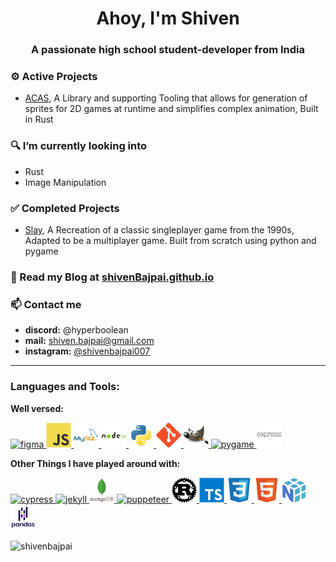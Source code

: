 <h1 align="center">Ahoy, I'm Shiven</h1>
<h3 align="center">A passionate high school student-developer from India</h3>

### ⚙️ Active Projects 
 - [ACAS](https://github.com/shivenBajpai/ACAS-tech-demo), A Library and supporting Tooling that allows for generation of sprites for 2D games at runtime and simplifies complex animation, Built in Rust

### 🔍 I’m currently looking into
 - Rust
 - Image Manipulation

### ✅ Completed Projects 
 - [Slay](https://github.com/shivenBajpai/Slay), A Recreation of a classic singleplayer game from the 1990s, Adapted to be a multiplayer game. Built from scratch using python and pygame

### 📝 Read my Blog at [shivenBajpai.github.io](https://shivenBajpai.github.io)

### 📫 Contact me 
 - **discord:** @hyperboolean
 - **mail:** [shiven.bajpai@gmail.com](mailto:shiven.bajpai@gmail.com) 
 - **instagram:** [@shivenbajpai007](https://instagram.com/shivenbajpai007) 

<hr>

<h3 align="left">Languages and Tools:</h2>
<b align="left">Well versed:</b>
<p align="left"> 
<a href="https://www.figma.com/" target="_blank" rel="noreferrer"> <img src="https://www.vectorlogo.zone/logos/figma/figma-icon.svg" alt="figma" width="40" height="40"/> </a> 
<a href="https://developer.mozilla.org/en-US/docs/Web/JavaScript" target="_blank" rel="noreferrer"> <img src="https://raw.githubusercontent.com/devicons/devicon/master/icons/javascript/javascript-original.svg" alt="javascript" width="40" height="40"/> </a> 
<a href="https://www.mysql.com/" target="_blank" rel="noreferrer"> <img src="https://raw.githubusercontent.com/devicons/devicon/master/icons/mysql/mysql-original-wordmark.svg" alt="mysql" width="40" height="40"/> </a> 
<a href="https://nodejs.org" target="_blank" rel="noreferrer"> <img src="https://raw.githubusercontent.com/devicons/devicon/master/icons/nodejs/nodejs-original-wordmark.svg" alt="nodejs" width="40" height="40"/> </a> 
<a href="https://www.python.org" target="_blank" rel="noreferrer"> <img src="https://raw.githubusercontent.com/devicons/devicon/master/icons/python/python-original.svg" alt="python" width="40" height="40"/> </a> 
<a href="https://git-scm.com" target="_blank" rel="noreferrer"> <img src="https://raw.githubusercontent.com/devicons/devicon/1119b9f84c0290e0f0b38982099a2bd027a48bf1/icons/git/git-plain.svg" alt="git" width="40" height="40"/> </a> 
<a href="https://www.gimp.org" target="_blank" rel="noreferrer"> <img src="https://raw.githubusercontent.com/devicons/devicon/1119b9f84c0290e0f0b38982099a2bd027a48bf1/icons/gimp/gimp-original.svg" alt="gimp" width="40" height="40"/> </a> 
<a href="https://www.pygame.org/wiki/about" target="_blank" rel="noreferrer"> <img src="https://www.pygame.org/ftp/pygame-head-party.png" alt="pygame" width="40" height="40"/> </a> 
<a href="https://expressjs.com" target="_blank" rel="noreferrer"> <img src="https://raw.githubusercontent.com/devicons/devicon/master/icons/express/express-original-wordmark.svg" alt="express" width="40" height="40"/> </a> 
</p>

<b align="left">Other Things I have played around with:</b>
<p align="left"> 
<a href="https://www.cypress.io" target="_blank" rel="noreferrer"> <img src="https://raw.githubusercontent.com/simple-icons/simple-icons/6e46ec1fc23b60c8fd0d2f2ff46db82e16dbd75f/icons/cypress.svg" alt="cypress" width="40" height="40"/> </a> 
<a href="https://jekyllrb.com/" target="_blank" rel="noreferrer"> <img src="https://www.vectorlogo.zone/logos/jekyllrb/jekyllrb-icon.svg" alt="jekyll" width="40" height="40"/> </a> 
<a href="https://www.mongodb.com/" target="_blank" rel="noreferrer"> <img src="https://raw.githubusercontent.com/devicons/devicon/master/icons/mongodb/mongodb-original-wordmark.svg" alt="mongodb" width="40" height="40"/> </a> 
<a href="https://github.com/puppeteer/puppeteer" target="_blank" rel="noreferrer"> <img src="https://www.vectorlogo.zone/logos/pptrdev/pptrdev-official.svg" alt="puppeteer" width="40" height="40"/> </a> 
<a href="https://www.rust-lang.org" target="_blank" rel="noreferrer"> <img src="https://raw.githubusercontent.com/devicons/devicon/master/icons/rust/rust-plain.svg" alt="rust" width="40" height="40"/> </a> 
<a href="https://www.typescriptlang.org/" target="_blank" rel="noreferrer"> <img src="https://raw.githubusercontent.com/devicons/devicon/master/icons/typescript/typescript-original.svg" alt="typescript" width="40" height="40"/> </a> 
<a href="https://www.w3.org/Style/CSS/Overview.en.html target=" target="_blank" rel="noreferrer"> <img src="https://raw.githubusercontent.com/devicons/devicon/1119b9f84c0290e0f0b38982099a2bd027a48bf1/icons/css3/css3-original.svg" alt="typescript" width="40" height="40"/> </a> 
<a href="https://html.spec.whatwg.org" target="_blank" rel="noreferrer"> <img src="https://raw.githubusercontent.com/devicons/devicon/1119b9f84c0290e0f0b38982099a2bd027a48bf1/icons/html5/html5-original.svg" alt="html" width="40" height="40"/> </a> 
<a href="https://numpy.org" target="_blank" rel="noreferrer"> <img src="https://raw.githubusercontent.com/devicons/devicon/1119b9f84c0290e0f0b38982099a2bd027a48bf1/icons/numpy/numpy-original.svg" alt="numpy" width="40" height="40"/> </a> 
<a href="https://pandas.pydata.org" target="_blank" rel="noreferrer"> <img src="https://raw.githubusercontent.com/devicons/devicon/1119b9f84c0290e0f0b38982099a2bd027a48bf1/icons/pandas/pandas-original-wordmark.svg" alt="pandas" width="40" height="40"/> </a> 
</p>


<p><img align="center" src="https://github-readme-stats.vercel.app/api/top-langs?username=shivenbajpai&show_icons=true&theme=dark&locale=en&layout=compact" alt="shivenbajpai" /></p>
